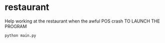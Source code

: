 # restaurant
Help working at the restaurant when the awful POS crash
TO LAUNCH THE PROGRAM
```
python main.py
```

